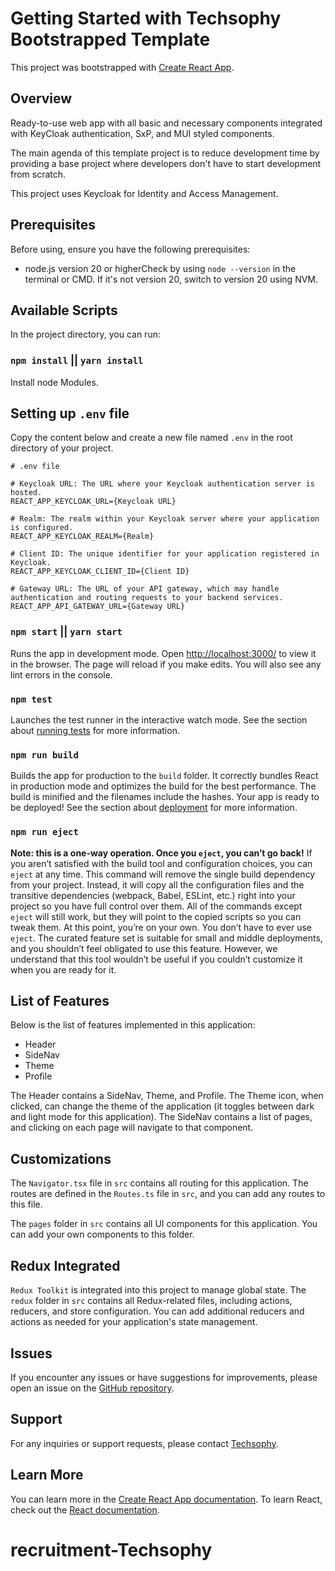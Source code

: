 # Getting Started with Techsophy Bootstrapped Template

This project was bootstrapped with [Create React App](https://github.com/facebook/create-react-app).

## Overview

Ready-to-use web app with all basic and necessary components integrated with KeyCloak authentication, SxP, and MUI styled components.

The main agenda of this template project is to reduce development time by providing a base project where developers don't have to start development from scratch.

This project uses Keycloak for Identity and Access Management.

## Prerequisites

Before using, ensure you have the following prerequisites:

- node.js version 20 or higherCheck by using `node --version` in the terminal or CMD. If it's not version 20, switch to version 20 using NVM.


## Available Scripts

In the project directory, you can run:

### `npm install` || `yarn install`

Install node Modules.

## Setting up `.env` file

Copy the content below and create a new file named `.env` in the root directory of your project.

```plaintext
# .env file

# Keycloak URL: The URL where your Keycloak authentication server is hosted.
REACT_APP_KEYCLOAK_URL={Keycloak URL}

# Realm: The realm within your Keycloak server where your application is configured.
REACT_APP_KEYCLOAK_REALM={Realm}

# Client ID: The unique identifier for your application registered in Keycloak.
REACT_APP_KEYCLOAK_CLIENT_ID={Client ID}

# Gateway URL: The URL of your API gateway, which may handle authentication and routing requests to your backend services.
REACT_APP_API_GATEWAY_URL={Gateway URL}

```

### `npm start` || `yarn start`

Runs the app in development mode.
Open [http://localhost:3000/](http://localhost:3000/) to view it in the browser.
The page will reload if you make edits.
You will also see any lint errors in the console.

### `npm test`

Launches the test runner in the interactive watch mode.
See the section about [running tests](https://facebook.github.io/create-react-app/docs/running-tests) for more information.

### `npm run build`

Builds the app for production to the `build` folder.
It correctly bundles React in production mode and optimizes the build for the best performance.
The build is minified and the filenames include the hashes.
Your app is ready to be deployed!
See the section about [deployment](https://facebook.github.io/create-react-app/docs/deployment) for more information.

### `npm run eject`

**Note: this is a one-way operation. Once you `eject`, you can’t go back!**
If you aren’t satisfied with the build tool and configuration choices, you can `eject` at any time. This command will remove the single build dependency from your project.
Instead, it will copy all the configuration files and the transitive dependencies (webpack, Babel, ESLint, etc.) right into your project so you have full control over them. All of the commands except `eject` will still work, but they will point to the copied scripts so you can tweak them. At this point, you’re on your own.
You don’t have to ever use `eject`. The curated feature set is suitable for small and middle deployments, and you shouldn’t feel obligated to use this feature. However, we understand that this tool wouldn’t be useful if you couldn’t customize it when you are ready for it.

## List of Features

Below is the list of features implemented in this application:

- Header
- SideNav
- Theme
- Profile

The Header contains a SideNav, Theme, and Profile. The Theme icon, when clicked, can change the theme of the application (it toggles between dark and light mode for this application). The SideNav contains a list of pages, and clicking on each page will navigate to that component.

## Customizations

The `Navigator.tsx` file in `src` contains all routing for this application. The routes are defined in the `Routes.ts` file in `src`, and you can add any routes to this file.

The `pages` folder in `src` contains all UI components for this application. You can add your own components to this folder.

## Redux Integrated

`Redux Toolkit` is integrated into this project to manage global state. The `redux` folder in `src` contains all Redux-related files, including actions, reducers, and store configuration. You can add additional reducers and actions as needed for your application's state management.

## Issues

If you encounter any issues or have suggestions for improvements, please open an issue on the [GitHub repository](https://github.com/TechsophyOfficial/reactjs-bootstrap-template/tree/singleTenant).

## Support

For any inquiries or support requests, please contact [Techsophy](https://techsophy.com/).

## Learn More

You can learn more in the [Create React App documentation](https://facebook.github.io/create-react-app/docs/getting-started).
To learn React, check out the [React documentation](https://reactjs.org/).
# recruitment-Techsophy

